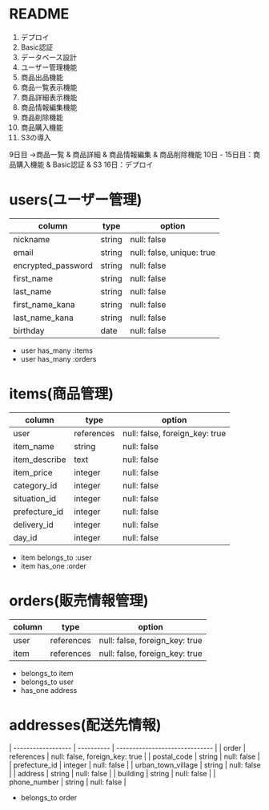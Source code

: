 # README

1. デプロイ
2. Basic認証
3. データベース設計
4. ユーザー管理機能
5. 商品出品機能
6. 商品一覧表示機能
7. 商品詳細表示機能
8. 商品情報編集機能
9. 商品削除機能
10. 商品購入機能
11. S3の導入

<!-- 1日目：テーブル設計  済 -->
<!-- 2 - 4日目：ユーザー管理機能  済 -->
<!-- 5 - 8日目：商品出品機能  済 -->
9日目
->商品一覧 
& 商品詳細 
& 商品情報編集 
& 商品削除機能
10日 - 15日目：商品購入機能 & Basic認証 & S3
16日：デプロイ

# users(ユーザー管理)
| column                | type       | option                         |
| --------------------- | ---------- | ------------------------------ |
| nickname              | string     | null: false                    |
| email                 | string     | null: false, unique: true      |
| encrypted_password    | string     | null: false                    |
| first_name            | string     | null: false                    |
| last_name             | string     | null: false                    |
| first_name_kana       | string     | null: false                    |
| last_name_kana        | string     | null: false                    |
| birthday              | date       | null: false                    |

- user has_many :items
- user has_many :orders


# items(商品管理)
| column         | type       | option                         |
| -------------- | ---------- | ------------------------------ |
| user           | references | null: false, foreign_key: true |
| item_name      | string     | null: false                    |
| item_describe  | text       | null: false                    |
| item_price     | integer    | null: false                    |
| category_id    | integer    | null: false                    |
| situation_id   | integer    | null: false                    |
| prefecture_id  | integer    | null: false                    |
| delivery_id    | integer    | null: false                    |
| day_id         | integer    | null: false                    |

- item belongs_to :user
- item has_one :order


# orders(販売情報管理)
| column         | type       | option                         |
| -------------- | ---------- | ------------------------------ |
| user           | references | null: false, foreign_key: true |
| item           | references | null: false, foreign_key: true |

- belongs_to item
- belongs_to user
- has_one address


# addresses(配送先情報)
| ------------------ | ---------- | ------------------------------ |
| order              | references | null: false, foreign_key: true |
| postal_code        | string     | null: false                    |
| prefecture_id      | integer    | null: false                    |
| urban_town_village | string     | null: false                    |
| address            | string     | null: false                    |
| building           | string     | null: false                    |
| phone_number       | string     | null: false                    |

- belongs_to order


